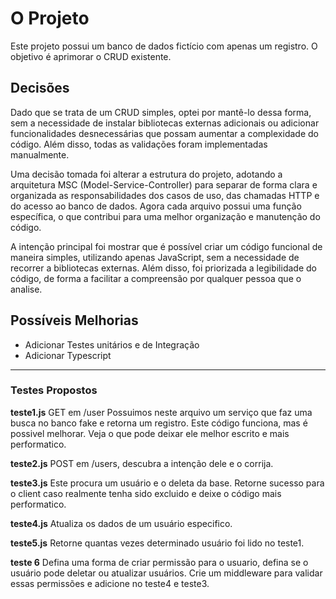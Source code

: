 # O Projeto

Este projeto possui um banco de dados fictício com apenas um registro. O objetivo é aprimorar o CRUD existente.

## Decisões

Dado que se trata de um CRUD simples, optei por mantê-lo dessa forma, sem a necessidade de instalar bibliotecas externas adicionais ou adicionar funcionalidades desnecessárias que possam aumentar a complexidade do código. Além disso, todas as validações foram implementadas manualmente.

Uma decisão tomada foi alterar a estrutura do projeto, adotando a arquitetura MSC (Model-Service-Controller) para separar de forma clara e organizada as responsabilidades dos casos de uso, das chamadas HTTP e do acesso ao banco de dados. Agora cada arquivo possui uma função específica, o que contribui para uma melhor organização e manutenção do código.

A intenção principal foi mostrar que é possível criar um código funcional de maneira simples, utilizando apenas JavaScript, sem a necessidade de recorrer a bibliotecas externas. Além disso, foi priorizada a legibilidade do código, de forma a facilitar a compreensão por qualquer pessoa que o analise.

## Possíveis Melhorias

- Adicionar Testes unitários e de Integração
- Adicionar Typescript

---

### Testes Propostos

**teste1.js**
GET em /user 
Possuimos neste arquivo um serviço que faz uma busca no banco fake e retorna um registro.
Este código funciona, mas é possivel melhorar.
Veja o que pode deixar ele melhor escrito e mais performatico.

 **teste2.js**
POST em /users, descubra a intenção dele e o corrija.

**teste3.js**
Este procura um usuário e o deleta da base.
Retorne sucesso para o client caso realmente tenha sido excluido e deixe o código mais performatico.

**teste4.js**
Atualiza os dados de um usuário especifico.

**teste5.js**
Retorne quantas vezes determinado usuário foi lido no teste1.

**teste 6**
Defina uma forma de criar permissão para o usuario, defina se o usuário pode deletar ou atualizar usuários. Crie um middleware para validar essas permissões e adicione no teste4 e teste3.
